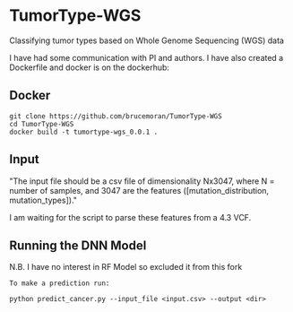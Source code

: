 # TumorType-WGS
Classifying tumor types based on Whole Genome Sequencing (WGS) data

I have had some communication with PI and authors. I have also created a Dockerfile and docker is on the dockerhub: <dh>

## Docker
```
git clone https://github.com/brucemoran/TumorType-WGS
cd TumorType-WGS
docker build -t tumortype-wgs_0.0.1 .
```

## Input
"The input file should be a csv file of dimensionality Nx3047, where N = number of samples, and 3047 are the features ([mutation_distribution, mutation_types])."

I am waiting for the script to parse these features from a 4.3 VCF.

## Running the DNN Model
N.B. I have no interest in RF Model so excluded it from this fork

```
To make a prediction run:

python predict_cancer.py --input_file <input.csv> --output <dir>
```
